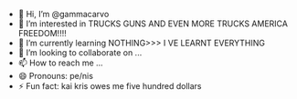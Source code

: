 - 👋 Hi, I’m @gammacarvo
- 👀 I’m interested in TRUCKS GUNS AND EVEN MORE TRUCKS AMERICA FREEDOM!!!!
- 🌱 I’m currently learning NOTHING>>> I VE LEARNT EVERYTHING
- 💞️ I’m looking to collaborate on ...
- 📫 How to reach me ...
- 😄 Pronouns: pe/nis
- ⚡ Fun fact: kai kris owes me five hundred dollars

<!---
gammacarvo/gammacarvo is a ✨ special ✨ repository because its `README.md` (this file) appears on your GitHub profile.
You can click the Preview link to take a look at your changes.
--->
